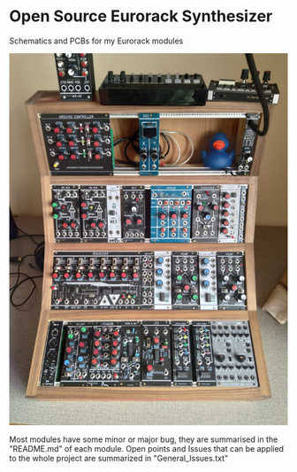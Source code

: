 # Open Source Eurorack Synthesizer

Schematics and PCBs for my Eurorack modules

![](https://raw.githubusercontent.com/Fihdi/Eurorack/main/PersonalSetup.jpeg)

Most modules have some minor or major bug, they are summarised in the "README.md" of each module. Open points and Issues that can be applied to the whole project are summarized in "General_Issues.txt"
